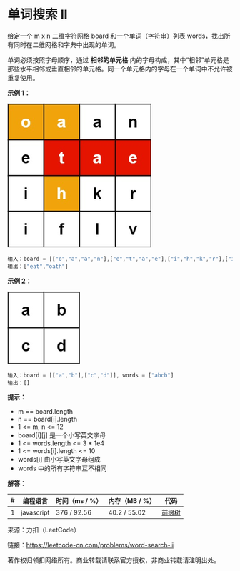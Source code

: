 # 单词搜索 II

给定一个 m x n 二维字符网格 board 和一个单词（字符串）列表 words，找出所有同时在二维网格和字典中出现的单词。

单词必须按照字母顺序，通过 **相邻的单元格** 内的字母构成，其中“相邻”单元格是那些水平相邻或垂直相邻的单元格。同一个单元格内的字母在一个单词中不允许被重复使用。

**示例 1：**

![示例1](./eg1.jpg)

``` javascript
输入：board = [["o","a","a","n"],["e","t","a","e"],["i","h","k","r"],["i","f","l","v"]], words = ["oath","pea","eat","rain"]
输出：["eat","oath"]
```

**示例 2：**

![示例2](./eg2.jpg)

``` javascript
输入：board = [["a","b"],["c","d"]], words = ["abcb"]
输出：[]
```

**提示：**

- m == board.length
- n == board[i].length
- 1 <= m, n <= 12
- board[i][j] 是一个小写英文字母
- 1 <= words.length <= 3 * 1e4
- 1 <= words[i].length <= 10
- words[i] 由小写英文字母组成
- words 中的所有字符串互不相同

**解答：**

**#**|**编程语言**|**时间（ms / %）**|**内存（MB / %）**|**代码**
--|--|--|--|--
1|javascript|376 / 92.56|40.2 / 55.02|[前缀树](./javascript/ac_v1.js)

来源：力扣（LeetCode）

链接：https://leetcode-cn.com/problems/word-search-ii

著作权归领扣网络所有。商业转载请联系官方授权，非商业转载请注明出处。
